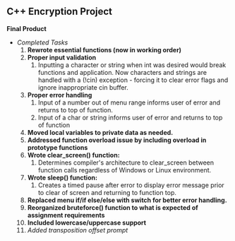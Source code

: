 ## C++ Encryption Project
**Final Product**

* *Completed Tasks*
   1. **Rewrote essential functions (now in working order)**
   2. **Proper input validation**
      1. Inputting a character or string when int was desired would break
         functions and application. Now characters and strings are handled with
         a (!cin) exception - forcing it to clear error flags and ignore
         inappropriate cin buffer.
   3. **Proper error handling**
      1. Input of a number out of menu range informs user of error and returns
         to top of function.
      2. Input of a char or string informs user of error and returns to top of
         function
   4. **Moved local variables to private data as needed.**
   5. **Addressed function overload issue by including overload in prototype
      functions**
   6. **Wrote clear_screen() function:**
      1. Determines compiler's architecture to clear_screen between function
         calls regardless of Windows or Linux environment.
   7. **Wrote sleep() function:**
      1. Creates a timed pause after error to display error message prior to
         clear of screen and returning to function top.
   8. **Replaced menu if/if else/else with switch for better error handling.**
   9. **Reorganized bruteforce() function to what is expected of assignment
      requirements**
   10. **Included lowercase/uppercase support**
   11. *Added transposition offset prompt*
